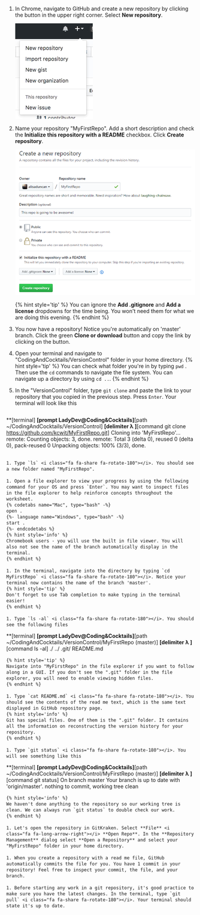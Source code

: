 1. In Chrome, navigate to GitHub and create a new repository by clicking the <span class="octicon octicon-plus"></span> button in the upper right corner. Select **New repository**.
   
   ![](images/new-repo.jpg)

1. Name your repository "MyFirstRepo". Add a short description and check the **Initialize this repository with a README** checkbox. Click **Create repository**.

   ![](images/create-repo.png)

    {% hint style='tip' %}
You can ignore the **Add .gitignore** and **Add a license** dropdowns for the time being.  You won't need them for what we are doing this evening.
    {% endhint %}

1. You now have a repository! Notice you're automatically on 'master' branch. Click the green **Clone or download** button and copy the link by clicking on the <span class="octicon octicon-clippy"></span> button.

1. Open your terminal and navigate to "CodingAndCocktails/VersionControl" folder in your home directory.
    {% hint style='tip' %}
You can check what folder you're in by typing `pwd` <i class="fa fa-share fa-rotate-180"></i>. Then use the `cd` commands to navigate the file system. You can navigate up a directory by using `cd ..`.
    {% endhint %}

1. In the "VersionControl" folder, type `git clone` and paste the link to your repository that you copied in the previous step. Press `Enter`. Your terminal will look like this
   ```
**[terminal]
**[prompt LadyDev@Coding&Cocktails]**[path  ~/CodingAndCocktails/VersionControl]
**[delimiter λ ]**[command git clone https://github.com/kcwit/MyFirstRepo.git]
Cloning into 'MyFirstRepo'...
remote: Counting objects: 3, done.
remote: Total 3 (delta 0), reused 0 (delta 0), pack-reused 0
Unpacking objects: 100% (3/3), done.
   ```

1. Type `ls` <i class="fa fa-share fa-rotate-180"></i>. You should see a new folder named "MyFirstRepo". 

1. Open a file explorer to view your progress by using the following command for your OS and press `Enter`. You may want to inspect files in the file explorer to help reinforce concepts throughout the worksheet.
   {% codetabs name="Mac", type="bash" -%} 
open .
   {%- language name="Windows", type="bash" -%} 
start .
   {%- endcodetabs %}
   {% hint style='info' %}
Chromebook users - you will use the built in file viewer. You will also not see the name of the branch automatically display in the terminal. 
   {% endhint %}

1. In the terminal, navigate into the directory by typing `cd MyFirstRepo` <i class="fa fa-share fa-rotate-180"></i>. Notice your terminal now contains the name of the branch 'master'.
   {% hint style='tip' %}
Don't forget to use Tab completion to make typing in the terminal easier!
   {% endhint %}

1. Type `ls -al` <i class="fa fa-share fa-rotate-180"></i>. You should see the following files
   ```
**[terminal]
**[prompt LadyDev@Coding&Cocktails]**[path  ~/CodingAndCocktails/VersionControl/MyFirstRepo (master)]
**[delimiter λ ]**[command ls -al]
./
../
.git/
README.md
   ```
  {% hint style='tip' %}
Navigate into "MyFirstRepo" in the file explorer if you want to follow along in a GUI. If you don't see the ".git" folder in the file explorer, you will need to enable viewing hidden files.
  {% endhint %}

1. Type `cat README.md` <i class="fa fa-share fa-rotate-180"></i>. You should see the contents of the read me text, which is the same text displayed in GitHub repository page.
   {% hint style='info' %}
Git has special files. One of them is the ".git" folder. It contains all the information on reconstructing the version history for your repository.   
   {% endhint %}

1. Type `git status` <i class="fa fa-share fa-rotate-180"></i>. You will see something like this
   ```
**[terminal]
**[prompt LadyDev@Coding&Cocktails]**[path  ~/CodingAndCocktails/VersionControl/MyFirstRepo (master)]
**[delimiter λ ]**[command git status]
On branch master
Your branch is up to date with 'origin/master'.
nothing to commit, working tree clean
   ```
   {% hint style='info' %}
We haven't done anything to the repository so our working tree is clean. We can always run `git status` to double check our work.     
   {% endhint %}

1. Let's open the repository in GitKraken. Select **File** <i class="fa fa-long-arrow-right"></i> **Open Repo**. In the **Repository Management** dialog select **Open a Repository** and select your "MyFirstRepo" folder in your home directory.

1. When you create a repository with a read me file, GitHub automatically commits the file for you. You have 1 commit in your repository! Feel free to inspect your commit, the file, and your branch.

1. Before starting any work in a git repository, it's good practice to make sure you have the latest changes. In the terminal, type `git pull` <i class="fa fa-share fa-rotate-180"></i>. Your terminal should state it's up to date.

